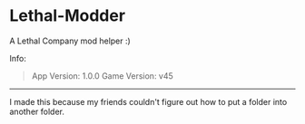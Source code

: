 # Lethal-Modder

A Lethal Company mod helper :)

Info:
> App Version: 1.0.0
> Game Version: v45

---

I made this because my friends couldn't figure out how to put a folder into another folder.
